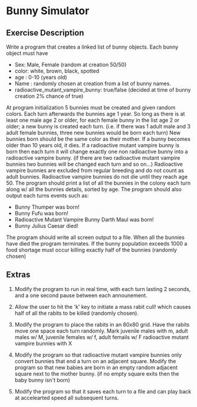 # Bunny Simulator

## Exercise Description

Write a program that creates a linked list of bunny objects.
Each bunny object must have
 - Sex: Male, Female (random at creation 50/50)
 - color: white, brown, black, spotted
 - age : 0-10 (years old)
 - Name : randomly chosen at creation from a list of bunny names.
 - radioactive_mutant_vampire_bunny: true/false (decided at time of bunny creation 2% chance of true)

At program initialization 5 bunnies must be created and given random colors.
Each turn afterwards the bunnies age 1 year.
So long as there is at least one male age 2 or older, for each female bunny in the list age 2 or older;
a new bunny is created each turn. (i.e. if there was 1 adult male and 3 adult female bunnies, three new bunnies would be born each turn)
New bunnies born should be the same color as their mother.
If a bunny becomes older than 10 years old, it dies.
If a radioactive mutant vampire bunny is born then each turn it will change exactly one non radioactive bunny into a radioactive vampire bunny.
(if there are two radioactive mutant vampire bunnies two bunnies will be changed each turn and so on...)
Radioactive vampire bunnies are excluded from regular breeding and do not count as adult bunnies.
Radioactive vampire bunnies do not die until they reach age 50.
The program should print a list of all the bunnies in the colony each turn along w/ all the bunnies details, sorted by age.
The program should also output each turns events such as:

 - Bunny Thumper was born!
 - Bunny Fufu was born!
 - Radioactive Mutant Vampire Bunny Darth Maul was born!
 - Bunny Julius Caesar died!

The program should write all screen output to a file.
When all the bunnies have died the program terminates.
If the bunny population exceeds 1000 a food shortage must occur killing exactly half of the bunnies (randomly chosen)

## Extras

1. Modify the program to run in real time, with each turn lasting 2 seconds, and a one second pause between each announement.

2. Allow the user to hit the 'k' key to initiate a mass rabit cull! which causes half of all the rabits to be killed (randomly chosen).

3. Modify the program to place the rabits in an 80x80 grid. Have the rabits move one space each turn randomly.
Mark juvenile males with m, adult males w/ M,
juvenile females w/ f, adult femails w/ F
radioactive mutant vampire bunnies with X

4. Modify the program so that radioactive mutant vampire bunnies only convert bunnies that end a turn on an adjacent square.
Modify the program so that new babies are born in an empty random adjacent square next to the mother bunny. (if no empty square exits then the baby bunny isn't born)

5. Modify the program so that it saves each turn to a file and can play back at accelearted speed all subsequent turns. 